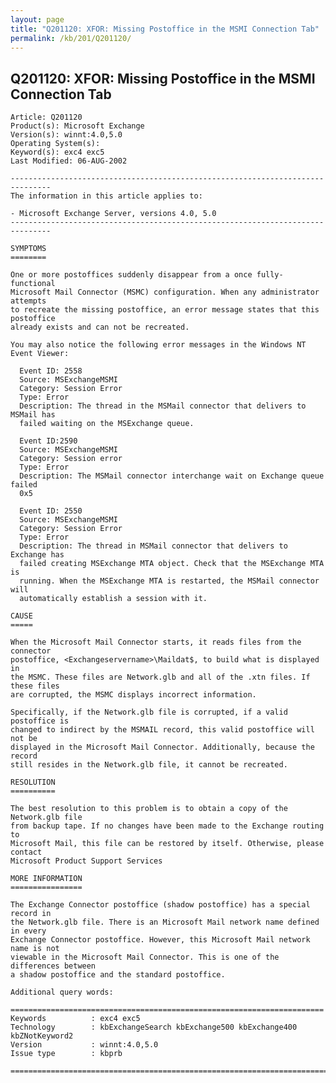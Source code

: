 ```yaml
---
layout: page
title: "Q201120: XFOR: Missing Postoffice in the MSMI Connection Tab"
permalink: /kb/201/Q201120/
---
```


## Q201120: XFOR: Missing Postoffice in the MSMI Connection Tab

	Article: Q201120
	Product(s): Microsoft Exchange
	Version(s): winnt:4.0,5.0
	Operating System(s): 
	Keyword(s): exc4 exc5
	Last Modified: 06-AUG-2002
	
	-------------------------------------------------------------------------------
	The information in this article applies to:
	
	- Microsoft Exchange Server, versions 4.0, 5.0 
	-------------------------------------------------------------------------------
	
	SYMPTOMS
	========
	
	One or more postoffices suddenly disappear from a once fully-functional
	Microsoft Mail Connector (MSMC) configuration. When any administrator attempts
	to recreate the missing postoffice, an error message states that this postoffice
	already exists and can not be recreated.
	
	You may also notice the following error messages in the Windows NT Event Viewer:
	
	  Event ID: 2558
	  Source: MSExchangeMSMI
	  Category: Session Error
	  Type: Error
	  Description: The thread in the MSMail connector that delivers to MSMail has
	  failed waiting on the MSExchange queue.
	
	  Event ID:2590
	  Source: MSExchangeMSMI
	  Category: Session error
	  Type: Error
	  Description: The MSMail connector interchange wait on Exchange queue failed
	  0x5
	
	  Event ID: 2550
	  Source: MSExchangeMSMI
	  Category: Session Error
	  Type: Error
	  Description: The thread in MSMail connector that delivers to Exchange has
	  failed creating MSExchange MTA object. Check that the MSExchange MTA is
	  running. When the MSExchange MTA is restarted, the MSMail connector will
	  automatically establish a session with it.
	
	CAUSE
	=====
	
	When the Microsoft Mail Connector starts, it reads files from the connector
	postoffice, <Exchangeservername>\Maildat$, to build what is displayed in
	the MSMC. These files are Network.glb and all of the .xtn files. If these files
	are corrupted, the MSMC displays incorrect information.
	
	Specifically, if the Network.glb file is corrupted, if a valid postoffice is
	changed to indirect by the MSMAIL record, this valid postoffice will not be
	displayed in the Microsoft Mail Connector. Additionally, because the record
	still resides in the Network.glb file, it cannot be recreated.
	
	RESOLUTION
	==========
	
	The best resolution to this problem is to obtain a copy of the Network.glb file
	from backup tape. If no changes have been made to the Exchange routing to
	Microsoft Mail, this file can be restored by itself. Otherwise, please contact
	Microsoft Product Support Services
	
	MORE INFORMATION
	================
	
	The Exchange Connector postoffice (shadow postoffice) has a special record in
	the Network.glb file. There is an Microsoft Mail network name defined in every
	Exchange Connector postoffice. However, this Microsoft Mail network name is not
	viewable in the Microsoft Mail Connector. This is one of the differences between
	a shadow postoffice and the standard postoffice.
	
	Additional query words:
	
	======================================================================
	Keywords          : exc4 exc5 
	Technology        : kbExchangeSearch kbExchange500 kbExchange400 kbZNotKeyword2
	Version           : winnt:4.0,5.0
	Issue type        : kbprb
	
	=============================================================================
	
